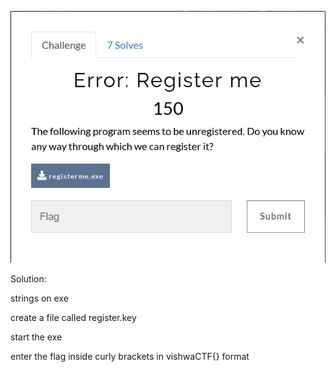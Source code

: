 ![Screenshot](challenge.png)

Solution:

strings on exe

create a file called register.key

start the exe

enter the flag inside curly brackets in vishwaCTF{} format
